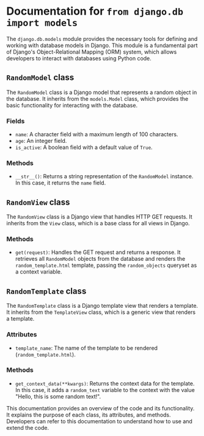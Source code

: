 # Documentation for `from django.db import models`

The `django.db.models` module provides the necessary tools for defining and working with database models in Django. This module is a fundamental part of Django's Object-Relational Mapping (ORM) system, which allows developers to interact with databases using Python code.

## `RandomModel` class

The `RandomModel` class is a Django model that represents a random object in the database. It inherits from the `models.Model` class, which provides the basic functionality for interacting with the database.

### Fields

- `name`: A character field with a maximum length of 100 characters.
- `age`: An integer field.
- `is_active`: A boolean field with a default value of `True`.

### Methods

- `__str__()`: Returns a string representation of the `RandomModel` instance. In this case, it returns the `name` field.

## `RandomView` class

The `RandomView` class is a Django view that handles HTTP GET requests. It inherits from the `View` class, which is a base class for all views in Django.

### Methods

- `get(request)`: Handles the GET request and returns a response. It retrieves all `RandomModel` objects from the database and renders the `random_template.html` template, passing the `random_objects` queryset as a context variable.

## `RandomTemplate` class

The `RandomTemplate` class is a Django template view that renders a template. It inherits from the `TemplateView` class, which is a generic view that renders a template.

### Attributes

- `template_name`: The name of the template to be rendered (`random_template.html`).

### Methods

- `get_context_data(**kwargs)`: Returns the context data for the template. In this case, it adds a `random_text` variable to the context with the value "Hello, this is some random text!".

This documentation provides an overview of the code and its functionality. It explains the purpose of each class, its attributes, and methods. Developers can refer to this documentation to understand how to use and extend the code.